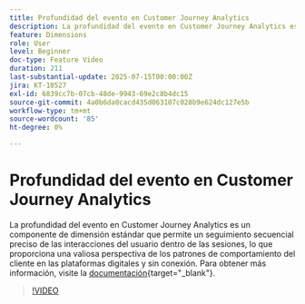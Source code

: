 ```yaml
---
title: Profundidad del evento en Customer Journey Analytics
description: La profundidad del evento en Customer Journey Analytics es un componente de dimensión estándar que permite un seguimiento secuencial preciso de las interacciones del usuario dentro de las sesiones, lo que proporciona una valiosa perspectiva de los patrones de comportamiento del cliente en las plataformas digitales y sin conexión.
feature: Dimensions
role: User
level: Beginner
doc-type: Feature Video
duration: 211
last-substantial-update: 2025-07-15T00:00:00Z
jira: KT-18527
exl-id: 6839cc7b-07cb-48de-9943-69e2c8b4dc15
source-git-commit: 4a0b6da0cacd435d063107c028b9e624dc127e5b
workflow-type: tm+mt
source-wordcount: '85'
ht-degree: 0%

---
```


# Profundidad del evento en Customer Journey Analytics

La profundidad del evento en Customer Journey Analytics es un componente de dimensión estándar que permite un seguimiento secuencial preciso de las interacciones del usuario dentro de las sesiones, lo que proporciona una valiosa perspectiva de los patrones de comportamiento del cliente en las plataformas digitales y sin conexión. Para obtener más información, visite la [documentación](https://experienceleague.adobe.com/es/docs/analytics-platform/using/cja-dataviews/component-reference#standard-dimensions){target="_blank"}.

>[!VIDEO](https://video.tv.adobe.com/v/3464851/?learn=on&enablevpops)
